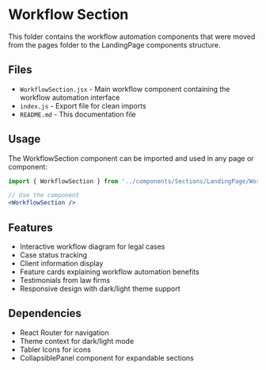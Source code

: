 # Workflow Section

This folder contains the workflow automation components that were moved from the pages folder to the LandingPage components structure.

## Files

- `WorkflowSection.jsx` - Main workflow component containing the workflow automation interface
- `index.js` - Export file for clean imports
- `README.md` - This documentation file

## Usage

The WorkflowSection component can be imported and used in any page or component:

```jsx
import { WorkflowSection } from '../components/Sections/LandingPage/Workflow';

// Use the component
<WorkflowSection />
```

## Features

- Interactive workflow diagram for legal cases
- Case status tracking
- Client information display
- Feature cards explaining workflow automation benefits
- Testimonials from law firms
- Responsive design with dark/light theme support

## Dependencies

- React Router for navigation
- Theme context for dark/light mode
- Tabler Icons for icons
- CollapsiblePanel component for expandable sections
